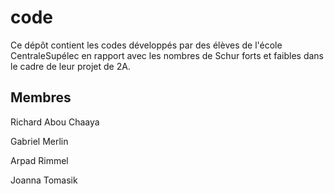 # code

Ce dépôt contient les codes développés par des élèves de l'école CentraleSupélec en rapport avec les nombres de Schur forts et faibles
dans le cadre de leur projet de 2A.

## Membres

Richard Abou Chaaya

Gabriel Merlin

Arpad Rimmel

Joanna Tomasik
